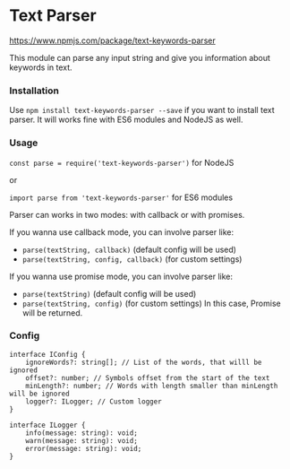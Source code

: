 # Text Parser

https://www.npmjs.com/package/text-keywords-parser

This module can parse any input string and give you information about keywords in text.

### Installation

Use `npm install text-keywords-parser --save` if you want to install text parser.
It will works fine with ES6 modules and NodeJS as well.

### Usage
`const parse = require('text-keywords-parser')` for NodeJS

or

`import parse from 'text-keywords-parser'` for ES6 modules


Parser can works in two modes: with callback or with promises.

If you wanna use callback mode, you can involve parser like:
- `parse(textString, callback)` (default config will be used)
- `parse(textString, config, callback)` (for custom settings)

If you wanna use promise mode, you can involve parser like:
- `parse(textString)` (default config will be used)
- `parse(textString, config)` (for custom settings)
In this case, Promise will be returned.

### Config
```
interface IConfig {
    ignoreWords?: string[]; // List of the words, that willl be ignored
    offset?: number; // Symbols offset from the start of the text
    minLength?: number; // Words with length smaller than minLength will be ignored
    logger?: ILogger; // Custom logger
}

interface ILogger {
    info(message: string): void;
    warn(message: string): void;
    error(message: string): void;
}
```

